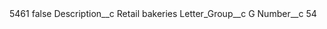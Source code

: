 <?xml version="1.0" encoding="UTF-8"?>
<CustomMetadata xmlns="http://soap.sforce.com/2006/04/metadata" xmlns:xsi="http://www.w3.org/2001/XMLSchema-instance" xmlns:xsd="http://www.w3.org/2001/XMLSchema">
    <label>5461</label>
    <protected>false</protected>
    <values>
        <field>Description__c</field>
        <value xsi:type="xsd:string">Retail bakeries</value>
    </values>
    <values>
        <field>Letter_Group__c</field>
        <value xsi:type="xsd:string">G</value>
    </values>
    <values>
        <field>Number__c</field>
        <value xsi:type="xsd:string">54</value>
    </values>
</CustomMetadata>
